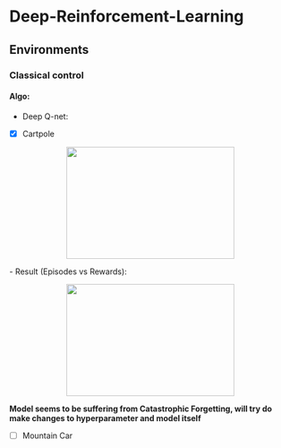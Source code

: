 # Deep-Reinforcement-Learning
## Environments
### Classical control
#### Algo:
- Deep Q-net: 
- [X] Cartpole
<p align="center">

<img src="https://github.com/yaswanth1701/Deep-Reinforcement-Learning/assets/92177410/8995c48d-06ab-43e9-83cd-1854f028335a" width="300" height="200">
</p>
- Result (Episodes vs Rewards):
<p align="center">

<img src="https://github.com/yaswanth1701/Deep-Reinforcement-Learning/assets/92177410/c03473b2-745b-43ee-a112-a99966e45187" width="300" height="200">
</p> 


**Model seems to be suffering from Catastrophic Forgetting, will try do make changes to hyperparameter and model itself**


- [ ] Mountain Car

